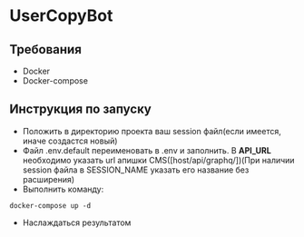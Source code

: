 # UserCopyBot

## Требования

- Docker
- Docker-compose

## Инструкция по запуску

- Положить в директорию проекта ваш session файл(если имеется, иначе создастся новый)
- Файл .env.default переименовать в .env и заполнить. В **API_URL** необходимо указать url апишки
  CMS([host/api/graphq/])(При наличии session файла в SESSION_NAME указать его название без расширения)
- Выполнить команду:

```shell
docker-compose up -d
```

- Наслаждаться результатом
